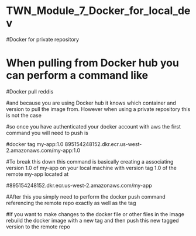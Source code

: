 # TWN_Module_7_Docker_for_local_dev


#Docker for private repository


# When pulling from Docker hub you can perform a command like 

#Docker pull reddis 

#and because you are using Docker hub it knows which container and version to pull the image from. However when using a private repository this is not the case

#so once you have authenticated your docker account with aws the first command you will need to push is

#docker tag my-app:1.0 895154248152.dkr.ecr.us-west-2.amazonaws.com/my-app:1.0

#To break this down this command is basically creating a associating version 1.0 of my-app on your local machine with version tag 1.0 of the remote my-app located at


#895154248152.dkr.ecr.us-west-2.amazonaws.com/my-app

#After this you simply need to perform the docker push command referencing the remote repo exactly as well as the tag

#If you want to make changes to the docker file or other files in the image rebuild the docker image with a new tag and then push this new tagged version to the remote repo



